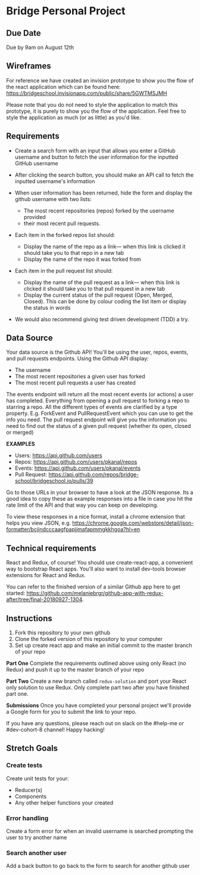 # Bridge Personal Project

## Due Date
Due by 9am on August 12th

## Wireframes
For reference we have created an invision prototype to show you the flow of the react application which can be found here: https://bridgeschool.invisionapp.com/public/share/5GWTMSJMH

Please note that you do not need to style the application to match this prototype, it is purely to show you the flow of the application. Feel free to style the application as much (or as little) as you'd like.

## Requirements

- Create a search form with an input that allows you enter a GitHub username and button to fetch the user information for the inputted GitHub username

- After clicking the search button, you should make an API call to fetch the inputted username's information

- When user information has been returned, hide the form and display the github username with two lists:
    - The most recent repositories (repos) forked by the username provided
    - their most recent pull requests.

- Each item in the forked repos list should:
    - Display the name of the repo as a link— when this link is clicked it should take you to that repo in a new tab
    - Display the name of the repo it was forked from
    
 - Each item in the pull request list should:
     - Display the name of the pull request as a link— when this link is clicked it should take you to that pull request in a new tab
     - Display the current status of the pull request (Open, Merged, Closed). This can be done by colour coding the list item or display the status in words

- We would also recommend giving test driven development (TDD) a try.

## Data Source
Your data source is the Github API! You'll be using the user, repos, events, and pull requests endpoints. Using the Github API display:

- The username
- The most recent repositories a given user has forked
- The most recent pull requests a user has created

The events endpoint will return all the most recent events (or actions) a user has completed. Everything from opening a pull request to forking a repo to starring a repo. All the different types of events are clarified by a type property. E.g. ForkEvent and PullRequestEvent which you can use to get the info you need. The pull request endpoint will give you the information you need to find out the status of a given pull request (whether its open, closed or merged)

**EXAMPLES**
- Users: https://api.github.com/users
- Repos: https://api.github.com/users/pkanal/repos
- Events: https://api.github.com/users/pkanal/events
- Pull Request: https://api.github.com/repos/bridge-school/bridgeschool.io/pulls/39

Go to those URLs in your browser to have a look at the JSON response. Its a good idea to copy these as example responses into a file in case you hit the rate limit of the API and that way you can keep on developing.

To view these responses in a nice format, install a chrome extension that helps you view JSON, e.g. https://chrome.google.com/webstore/detail/json-formatter/bcjindcccaagfpapjjmafapmmgkkhgoa?hl=en

## Technical requirements
React and Redux, of course! You should use create-react-app, a convenient way to bootstrap React apps. You'll also want to install dev-tools browser extensions for React and Redux.

You can refer to the finished version of a similar Github app here to get started: https://github.com/melaniebrgr/github-app-with-redux-after/tree/final-20180927-1304.

## Instructions

1. Fork this repository to your own github
2. Clone the forked version of this repository to your computer 
3. Set up create react app and make an initial commit to the master branch of your repo

**Part One**
Complete the requirements outlined above using only React (no Redux) and push it up to the master branch of your repo

**Part Two**
Create a new branch called `redux-solution` and port your React only solution to use Redux. Only complete part two after you have finished part one.

**Submissions**
Once you have completed your personal project we'll provide a Google form for you to submit the link to your repo.

If you have any questions, please reach out on slack on the #help-me or #dev-cohort-8 channel! Happy hacking!

## Stretch Goals

### Create tests
Create unit tests for your:
- Reducer(s)
- Components
- Any other helper functions your created

### Error handling
Create a form error for when an invalid username is searched prompting the user to try another name

### Search another user
Add a back button to go back to the form to search for another github user
